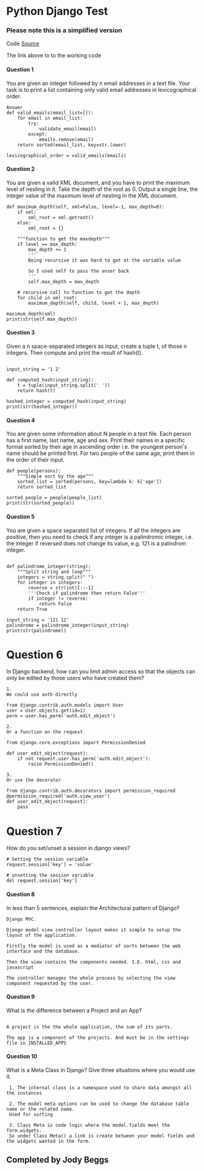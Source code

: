 # Python Django Test

### Please note this is a simplified version

Code [Source](https://github.com/Python-Marketing/django-content-server/blob/master/site_server/management/commands/python_test.py)

The link above to to the working code


#### Question 1
You are given an integer followed by n email addresses in a text file. Your task is to print a list containing only valid email addresses in lexicographical order.

```
Answer
def valid_emails(email_list=[]):
    for email in email_list:
        try:
            validate_email(email)
        except:
            emails.remove(email)
    return sorted(email_list, key=str.lower)

lexicographical_order = valid_emails(emails)
```


#### Question 2
You are given a valid XML document, and you have to print the maximum level of nesting in it. Take the depth of the root as 0. Output a single line, the integer value of the maximum level of nesting in the XML document.

```
def maximum_depth(self, xml=False, level=-1, max_depth=0):
    if xml:
        xml_root = xml.getroot()
    else:
        xml_root = {}

    """function to get the maxdepth"""
    if level == max_depth:
        max_depth += 1
        '''
        Being recursive it was hard to get at the variable value

        So I used self to pass the anser back
        '''
        self.max_depth = max_depth

    # recursive call to function to get the depth
    for child in xml_root:
        maximum_depth(self, child, level + 1, max_depth)

maximum_depth(xml)
print(str(self.max_depth))
```

#### Question 3
Given a n space-separated integers as input, create a tuple t, of those n integers. Then compute and print the result of hash(t).

```

input_string = '1 2'

def computed_hash(input_string):
    t = tuple(input_string.split(' '))
    return hash(t)

hashed_integer = computed_hash(input_string)
print(str(hashed_integer))

```


#### Question 4
You are given some information about N people in a text file. Each person has a first name, last name, age and sex. Print their names in a specific format sorted by their age in ascending order i.e. the youngest person&#39;s name should be printed first. For two people of the same age, print them in the order of their input.

```
def people(persons):
    """Simple sort by the age"""
    sorted_list = sorted(persons, key=lambda k: k['age'])
    return sorted_list

sorted_people = people(people_list)
print(str(sorted_people))

```
#### Question 5
You are given a space separated list of integers. If all the integers are positive, then you need to check if any integer is a palindromic integer, i.e. the integer if reversed does not change its value, e.g. 121 is a palindrom integer.

```

def palindrome_integer(string):
    """Split string and loop"""
    integers = string.split(" ")
    for integer in integers:
        reverse = str(int)[::-1]
        '''Check if palindrome then return False'''
        if integer != reverse:
            return False
    return True

input_string = '121 12'
palindrome = palindrome_integer(input_string)
print(str(palindrome))

```

# Question 6
In Django backend, how can you limit admin access so that the objects can only be edited by those users who have created them?


```
1.
We could use auth directly

from django.contrib.auth.models import User
user = User.objects.get(id=1)
perm = user.has_perm('auth.edit_object')

2.
Or a function on the request

from django.core.exceptions import PermissionDenied

def user_edit_object(request):
    if not request.user.has_perm('auth.edit_object'):
        raise PermissionDenied()

3.
Or use the decorator

from django.contrib.auth.decorators import permission_required
@permission_required('auth.view_user')
def user_edit_object(request):
    pass

```


# Question 7
How do you set/unset a session in django views?
```
# Setting the session variable
request.session['key'] = 'value'

# unsetting the session variable
del request.session['key']

```
#### Question 8
In less than 5 sentences, explain the Architectural pattern of Django?

```
Django MVC.

Django model view controller layout makes it simple to setup the layout of the application.

Firstly the model is used as a mediator of sorts between the web interface and the database.

Then the view contains the components needed. I.E. html, css and javascript

The controller manages the whole process by selecting the view component requested by the user.
```

#### Question 9
What is the difference between a Project and an App?

```

A project is the the whole application, the sum of its parts.

The app is a component of the projects. And must be in the settings file in INSTALLED_APPS

```

#### Question 10
What is a Meta Class in Django? Give three situations where you would use it.

```
 1. The internal class is a namespace used to share data amongst all the instances
 
 2. The model meta options can be used to change the database table name or the related name.
 Used for sorting

 3. Class Meta is code logic where the model.fields meet the form.widgets.
 So under Class Meta() a link is create between your model fields and the widgets wanted in the form.

```

## Completed by Jody Beggs
